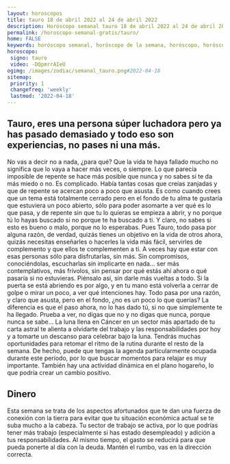 ```yaml
---
layout: horoscopos
title: tauro 18 de abril 2022 al 24 de abril 2022 
description: Horóscopo semanal tauro 18 de abril 2022 al 24 de abril 2022. Tauro, eres una persona súper luchadora pero ya has pasado demasiado y todo eso son experiencias, no pases ni una más.
permalink: /horoscopo-semanal-gratis/tauro/
home: FALSE
keywords: horóscopo semanal, horóscopo de la semana, horóscopo, horóscopo gratis,horóscopos, horóscopo esperanza gracia, horoscopos tauro la semana, horóscopos gratis, Tarot, Astrologia, Zodíaco, tauro, horoscopo gratis, semanal
horoscopo:
 signo: tauro
 video: -DQpmrrAIeU
ogimg: /images/zodiac/semanal_tauro.png#2022-04-18
sitemap:
 priority: 1
 changefreq: 'weekly'
 lastmod: '2022-04-18'
---
```




## Tauro, eres una persona súper luchadora pero ya has pasado demasiado y todo eso son experiencias, no pases ni una más.

No vas a decir no a nada, ¿para qué? Que la vida te haya fallado mucho no significa que lo vaya a hacer más veces, o siempre. Lo que parecía imposible de repente se hace más posible que nunca y no sabes si te da más miedo o no. Es complicado. Había tantas cosas que creías zanjadas y que de repente se acercan poco a poco que asusta. Es como cuando crees que un tema está totalmente cerrado pero en el fondo de tu alma te gustaría que estuviera un poco abierto, sólo para poder asomarte a ver qué es lo que pasa, y de repente sin que tu lo quieras se empieza a abrir, y no porque tú lo hayas buscado si no porque te ha buscado a ti. Y claro, no sabes si esto es bueno o malo, porque no lo esperabas. Pues Tauro, todo pasa por alguna razón, de verdad, quizás tienes un objetivo en la vida de otros ahora, quizás necesitas enseñarles o hacerles la vida más fácil, servirles de complemento y que ellos te complementen a ti. A veces hay que estar con esas personas sólo para disfrutarlas, sin más. Sin compromisos, conociéndolas, escucharlas sin implicarte en nada… ser más contemplativos, más frívolos, sin pensar por qué estás ahí ahora o qué pasaría si no estuvieras. Piénsalo así, sin darle más vueltas a todo. Si la puerta se está abriendo es por algo, y en tu mano está volverla a cerrar de golpe o mirar un poco, a ver qué intenciones hay. Todo pasa por una razón, y claro que asusta, pero en el fondo, ¿no es un poco lo que querías? La diferencia es que el paso ahora, no lo has dado tú, si no que simplemente te ha llegado. Prueba a ver, no digas que no y no digas que nunca, porque nunca se sabe…
La luna llena en Cáncer en un sector más apartado de tu carta astral te alienta a olvidarte del trabajo y las responsabilidades por hoy y a tomarte un descanso para celebrar bajo la luna. Tendrás muchas oportunidades para retomar el ritmo de la rutina durante el resto de la semana. De hecho, puede que tengas la agenda particularmente ocupada durante este período, por lo que buscar momentos para relajar es muy importante. También hay una actividad dinámica en el plano hogareño, lo que podría crear un cambio positivo.

## Dinero

Esta semana se trata de los aspectos afortunados que te dan una fuerza de conexión con la tierra para evitar que tu situación económica actual se te suba mucho a la cabeza. Tu sector de trabajo se activa, por lo que podrías tener más trabajo (especialmente si has estado desempleado) y adición a tus responsabilidades. Al mismo tiempo, el gasto se reducirá para que pueda ponerte al día con la deuda. Mantén el rumbo, vas en la dirección correcta.